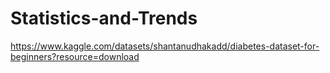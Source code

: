 # Statistics-and-Trends

https://www.kaggle.com/datasets/shantanudhakadd/diabetes-dataset-for-beginners?resource=download
